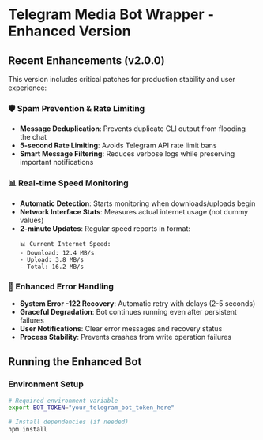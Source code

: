 # Telegram Media Bot Wrapper - Enhanced Version

## Recent Enhancements (v2.0.0)

This version includes critical patches for production stability and user experience:

### 🛡️ Spam Prevention & Rate Limiting
- **Message Deduplication**: Prevents duplicate CLI output from flooding the chat
- **5-second Rate Limiting**: Avoids Telegram API rate limit bans
- **Smart Message Filtering**: Reduces verbose logs while preserving important notifications

### 📊 Real-time Speed Monitoring  
- **Automatic Detection**: Starts monitoring when downloads/uploads begin
- **Network Interface Stats**: Measures actual internet usage (not dummy values)
- **2-minute Updates**: Regular speed reports in format:
  ```
  📊 Current Internet Speed:
  - Download: 12.4 MB/s
  - Upload: 3.8 MB/s  
  - Total: 16.2 MB/s
  ```

### 🔧 Enhanced Error Handling
- **System Error -122 Recovery**: Automatic retry with delays (2-5 seconds)
- **Graceful Degradation**: Bot continues running even after persistent failures
- **User Notifications**: Clear error messages and recovery status
- **Process Stability**: Prevents crashes from write operation failures

## Running the Enhanced Bot

### Environment Setup
```bash
# Required environment variable
export BOT_TOKEN="your_telegram_bot_token_here"

# Install dependencies (if needed)
npm install
